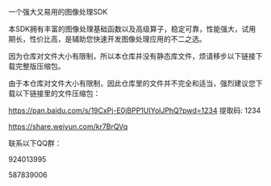 一个强大又易用的图像处理SDK

本SDK拥有丰富的图像处理基础函数以及高级算子，稳定可靠，性能强大，试用期长，性价比高，是辅助您快速开发图像处理应用的不二之选。

因为仓库对文件大小有限制，所以本仓库并没有静态库文件，烦请移步以下链接下载完整版压缩包。

由于本仓库对文件大小有限制，因此仓库里的文件并不完全和适当，强烈建议您下载以下链接里的文件压缩包：

https://pan.baidu.com/s/19CxPj-E0jBPP1UIYolJPhQ?pwd=1234 提取码: 1234

https://share.weiyun.com/kr7BrQVq

联系以下QQ群：

924013995

587839006
